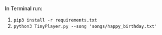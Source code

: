 In Terminal run: 
1. `pip3 install -r requirements.txt`
2. `python3 TinyPlayer.py --song 'songs/happy_birthday.txt'`
